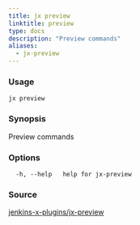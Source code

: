 ```yaml
---
title: jx preview
linktitle: preview
type: docs
description: "Preview commands"
aliases:
  - jx-preview
---
```


### Usage

```
jx preview
```

### Synopsis

Preview commands

### Options

```
  -h, --help   help for jx-preview
```

### Source

[jenkins-x-plugins/jx-preview](https://github.com/jenkins-x-plugins/jx-preview)
